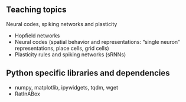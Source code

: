 ## Teaching topics

Neural codes, spiking networks and plasticity
- Hopfield networks
- Neural codes (spatial behavior and representations: “single neuron” representations, place cells, grid cells)
- Plasticity rules and spiking networks (sRNNs)


## Python specific libraries and dependencies
- numpy, matplotlib, ipywidgets, tqdm, wget
- RatInABox
